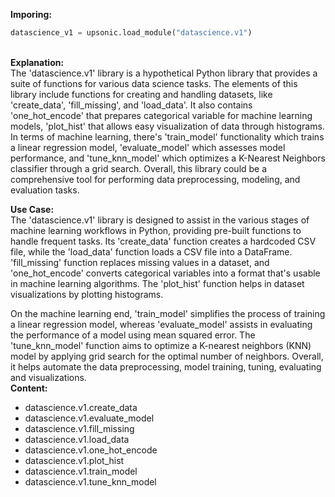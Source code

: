 <b class="custom_code_highlight_green">Imporing:</b><br>
```python
datascience_v1 = upsonic.load_module("datascience.v1")
```
<br><b class="custom_code_highlight_green">Explanation:</b><br>The 'datascience.v1' library is a hypothetical Python library that provides a suite of functions for various data science tasks. The elements of this library include functions for creating and handling datasets, like 'create_data', 'fill_missing', and 'load_data'. It also contains 'one_hot_encode' that prepares categorical variable for machine learning models, 'plot_hist' that allows easy visualization of data through histograms. In terms of machine learning, there's 'train_model' functionality which trains a linear regression model, 'evaluate_model' which assesses model performance, and 'tune_knn_model' which optimizes a K-Nearest Neighbors classifier through a grid search. Overall, this library could be a comprehensive tool for performing data preprocessing, modeling, and evaluation tasks.

<b class="custom_code_highlight_green">Use Case:</b><br>The 'datascience.v1' library is designed to assist in the various stages of machine learning workflows in Python, providing pre-built functions to handle frequent tasks. Its 'create_data' function creates a hardcoded CSV file, while the 'load_data' function loads a CSV file into a DataFrame. 'fill_missing' function replaces missing values in a dataset, and 'one_hot_encode' converts categorical variables into a format that's usable in machine learning algorithms. The 'plot_hist' function helps in dataset visualizations by plotting histograms. 

On the machine learning end, 'train_model' simplifies the process of training a linear regression model, whereas 'evaluate_model' assists in evaluating the performance of a model using mean squared error. The 'tune_knn_model' function aims to optimize a K-nearest neighbors (KNN) model by applying grid search for the optimal number of neighbors. Overall, it helps automate the data preprocessing, model training, tuning, evaluating and visualizations.
<br><b class="custom_code_highlight_green">Content:</b><br>
  - datascience.v1.create_data
  - datascience.v1.evaluate_model
  - datascience.v1.fill_missing
  - datascience.v1.load_data
  - datascience.v1.one_hot_encode
  - datascience.v1.plot_hist
  - datascience.v1.train_model
  - datascience.v1.tune_knn_model
